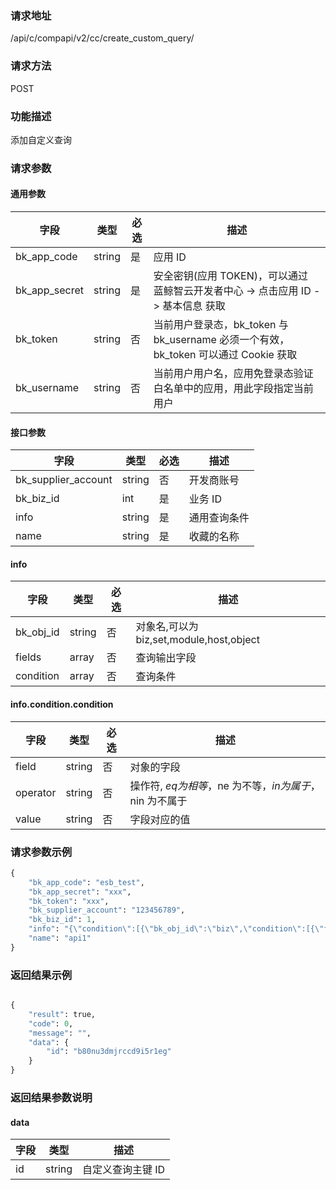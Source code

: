 
### 请求地址

/api/c/compapi/v2/cc/create_custom_query/



### 请求方法

POST


### 功能描述

添加自定义查询

### 请求参数


#### 通用参数

| 字段 | 类型 | 必选 |  描述 |
|-----------|------------|--------|------------|
| bk_app_code  |  string    | 是 | 应用 ID     |
| bk_app_secret|  string    | 是 | 安全密钥(应用 TOKEN)，可以通过 蓝鲸智云开发者中心 -&gt; 点击应用 ID -&gt; 基本信息 获取 |
| bk_token     |  string    | 否 | 当前用户登录态，bk_token 与 bk_username 必须一个有效，bk_token 可以通过 Cookie 获取 |
| bk_username  |  string    | 否 | 当前用户用户名，应用免登录态验证白名单中的应用，用此字段指定当前用户 |

#### 接口参数

| 字段      |  类型      | 必选   |  描述      |
|-----------|------------|--------|------------|
| bk_supplier_account | string     | 否     | 开发商账号 |
| bk_biz_id |  int     | 是     | 业务 ID |
| info      |  string  | 是     | 通用查询条件 |
| name      |  string  | 是     | 收藏的名称 |

#### info

| 字段      |  类型      | 必选   |  描述      |
|-----------|------------|--------|------------|
| bk_obj_id |  string   | 否     | 对象名,可以为 biz,set,module,host,object |
| fields    |  array    | 否     | 查询输出字段 |
| condition |  array    | 否     | 查询条件 |

#### info.condition.condition

| 字段      |  类型      | 必选   |  描述      |
|-----------|------------|--------|------------|
| field     |  string    | 否     | 对象的字段 |
| operator  |  string    | 否     | 操作符, $eq 为相等，$ne 为不等，$in 为属于，$nin 为不属于 |
| value     |  string    | 否     | 字段对应的值 |

### 请求参数示例

```python
{
    "bk_app_code": "esb_test",
    "bk_app_secret": "xxx",
    "bk_token": "xxx",
    "bk_supplier_account": "123456789",
    "bk_biz_id": 1,
    "info": "{\"condition\":[{\"bk_obj_id\":\"biz\",\"condition\":[{\"field\":\"default\",\"operator\":\"$ne\",\"value\":1}],\"fields\":[]},{\"bk_obj_id\":\"set\",\"condition\":[],\"fields\":[]},{\"bk_obj_id\":\"module\",\"condition\":[],\"fields\":[]},{\"bk_obj_id\":\"host\",\"condition\":[{\"field\":\"bk_host_innerip\",\"operator\":\"$eq\",\"value\":\"127.0.0.1\"}],\"fields\":[\"bk_host_innerip\",\"bk_host_outerip\",\"bk_agent_status\"]}]}",
    "name": "api1"
}
```

### 返回结果示例

```python

{
    "result": true,
    "code": 0,
    "message": "",
    "data": {
        "id": "b80nu3dmjrccd9i5r1eg"
    }
}
```

### 返回结果参数说明

#### data

| 字段      | 类型      | 描述      |
|-----------|-----------|-----------|
| id     | string       | 自定义查询主键 ID |